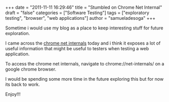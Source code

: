 +++
date = "2011-11-11 16:29:46"
title = "Stumbled on Chrome Net Internal"
draft = "false"
categories = ["Software Testing"]
tags = ["exploratory testing", "browser", "web applications"]
author = "samueladesoga"
+++

Sometime i would use my blog as a place to keep interesting stuff for future exploration.

I came across the <a href="http://www.chromium.org/developers/design-documents/network-stack/view-net-internals" target="_blank">chrome net internals</a> today and i think it exposes a lot of useful information that might be useful to testers when testing a web application.

To access the chrome net internals, navigate to chrome://net-internals/ on a google chrome browser.

I would be spending some more time in the future exploring this but for now its back to work.

Enjoy!!!



